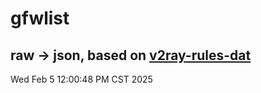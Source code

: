 # gfwlist
## raw -> json, based on [v2ray-rules-dat](https://github.com/Loyalsoldier/v2ray-rules-dat)
Wed Feb  5 12:00:48 PM CST 2025

